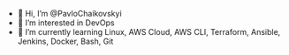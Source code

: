 - 👋 Hi, I’m @PavloChaikovskyi
- 👀 I’m interested in DevOps 
- 🌱 I’m currently learning  Linux, AWS Cloud, AWS CLI, Terraform, Ansible, Jenkins, Docker, Bash, Git

<!---
PavloChaikovskyi/PavloChaikovskyi is a ✨ special ✨ repository because its `README.md` (this file) appears on your GitHub profile.
You can click the Preview link to take a look at your changes.
--->
